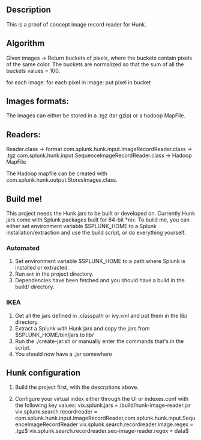 ## Description
This is a proof of concept image record reader for Hunk.

## Algorithm
Given images -> Return buckets of pixels, where the buckets contain pixels of the same color.
The buckets are normalized so that the sum of all the buckets values = 100.

for each image:
  for each pixel in image:
    put pixel in bucket

## Images formats:
The images can either be stored in a .tgz (tar gzip) or a hadoop MapFile.

## Readers:
Reader.class -> format
com.splunk.hunk.input.ImageRecordReader.class -> .tgz
com.splunk.hunk.input.SequenceImageRecordReader.class -> Hadoop MapFile

The Hadoop mapfile can be created with com.splunk.hunk.output.StoresImages.class.

## Build me!

This project needs the Hunk jars to be built or developed on. Currently Hunk jars come with Splunk packages built for 64-bit *nix.
To build me, you can either set environment variable $SPLUNK_HOME to a Splunk installation/extraction and use the build script, or do everything yourself.

### Automated
1. Set environment variable $SPLUNK_HOME to a path where Splunk is installed or extracted.
2. Run `ant` in the project directory.
3. Dependencies have been fetched and you should have a build in the build/ directory.

### IKEA
1. Get all the jars defined in .classpath or ivy.xml and put them in the lib/ directory.
2. Extract a Splunk with Hunk jars and copy the jars from $SPLUNK_HOME/bin/jars to lib/
3. Run the ./create-jar.sh or manually enter the commands that's in the script.
4. You should now have a .jar somewhere

## Hunk configuration
1. Build the project first, with the descrptions above.

2. Configure your virtual index either through the UI or indexes.conf with the following key values:
  vix.splunk.jars = <path-to-repo>/build/hunk-image-reader.jar
  vix.splunk.search.recordreader = com.splunk.hunk.input.ImageRecordReader,com.splunk.hunk.input.SequenceImageRecordReader
  vix.splunk.search.recordreader.image.regex = \.tgz$
  vix.splunk.search.recordreader.seq-image-reader.regex = data$


